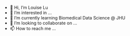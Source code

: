 - 👋 Hi, I’m Louise Lu
- 👀 I’m interested in ...
- 🌱 I’m currently learning Biomedical Data Science @ JHU
- 💞️ I’m looking to collaborate on ...
- 📫 How to reach me ...

<!---
L0U153/L0U153 is a ✨ special ✨ repository because its `README.md` (this file) appears on your GitHub profile.
You can click the Preview link to take a look at your changes.
--->
